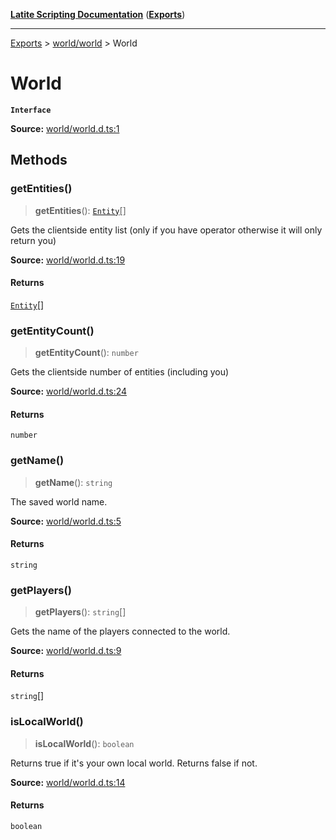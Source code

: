 [**Latite Scripting Documentation**](../../README.md) ([**Exports**](../../exports.md))

---

[Exports](../../exports.md) > [world/world](../index.md) > World

# World

**`Interface`**

**Source:** [world/world.d.ts:1](https://github.com/LatiteScripting/latitescripting.github.io/blob/d29f363/definitions/world/world.d.ts#L1)

## Methods

### getEntities()

> **getEntities**(): [`Entity`](../../module.world_entity/classes/class.Entity.md)[]

Gets the clientside entity list (only if you have operator otherwise it will only return you)

**Source:** [world/world.d.ts:19](https://github.com/LatiteScripting/latitescripting.github.io/blob/d29f363/definitions/world/world.d.ts#L19)

#### Returns

[`Entity`](../../module.world_entity/classes/class.Entity.md)[]

### getEntityCount()

> **getEntityCount**(): `number`

Gets the clientside number of entities (including you)

**Source:** [world/world.d.ts:24](https://github.com/LatiteScripting/latitescripting.github.io/blob/d29f363/definitions/world/world.d.ts#L24)

#### Returns

`number`

### getName()

> **getName**(): `string`

The saved world name.

**Source:** [world/world.d.ts:5](https://github.com/LatiteScripting/latitescripting.github.io/blob/d29f363/definitions/world/world.d.ts#L5)

#### Returns

`string`

### getPlayers()

> **getPlayers**(): `string`[]

Gets the name of the players connected to the world.

**Source:** [world/world.d.ts:9](https://github.com/LatiteScripting/latitescripting.github.io/blob/d29f363/definitions/world/world.d.ts#L9)

#### Returns

`string`[]

### isLocalWorld()

> **isLocalWorld**(): `boolean`

Returns true if it's your own local world. Returns false if not.

**Source:** [world/world.d.ts:14](https://github.com/LatiteScripting/latitescripting.github.io/blob/d29f363/definitions/world/world.d.ts#L14)

#### Returns

`boolean`
